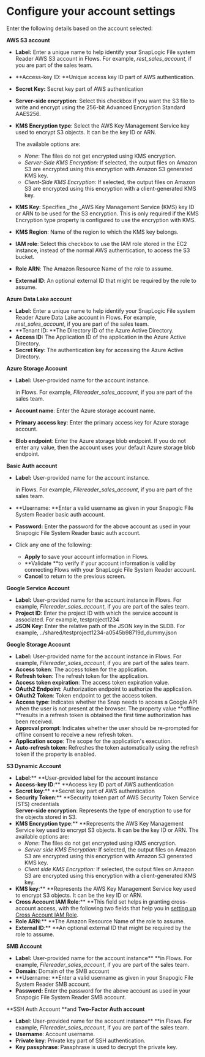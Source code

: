# Configure your account settings



Enter the following details based on the account selected: 

**AWS S3 account**

* **Label:** Enter a unique name to help identify your SnapLogic File system Reader AWS S3 account in Flows. For example, _rest_sales_account_, if you are part of the sales team.
* **Access-key ID: **Unique access key ID part of AWS authentication.
* **Secret Key:** Secret key part of AWS authentication
* **Server-side encryption**: Select this checkbox if you want the S3 file to write and encrypt using the 256-bit Advanced Encryption Standard AAES256.
*   **KMS Encryption type**: Select the AWS Key Management Service key used to encrypt S3 objects. It can be the key ID or ARN.

    The available options are:

    * _None_: The files do not get encrypted using KMS encryption.
    * _Server-Side KMS Encryption:_ If selected, the output files on Amazon S3 are encrypted using this encryption with Amazon S3 generated KMS key.
    * _Client-Side KMS Encryption:_ If selected, the output files on Amazon S3 are encrypted using this encryption with a client-generated KMS key.
* **KMS Key**:  Specifies _the _AWS Key Management Service (KMS) key ID or ARN to be used for the S3 encryption. This is only required if the KMS Encryption type property is configured to use the encryption with KMS.
* **KMS Region**: Name of the region to which the KMS key belongs.
* **IAM role**: Select this checkbox to use the IAM role stored in the EC2 instance, instead of the normal AWS authentication, to access the S3 bucket.
* **Role ARN**: The Amazon Resource Name of the role to assume.
* **External ID**: An optional external ID that might be required by the role to assume.

**Azure Data Lake account**

* **Label:** Enter a unique name to help identify your SnapLogic File system Reader Azure Data Lake account in Flows. For example, _rest_sales_account_, if you are part of the sales team.
* **Tenant ID: **The Directory ID of the Azure Active Directory.
* **Access ID:** The Application ID of the application in the Azure Active Directory.
* **Secret Key**: The authentication key for accessing the Azure Active Directory.

**Azure Storage Account**

*   **Label:** User-provided name for the account instance.

    in Flows. For example, _Filereader_sales_account_, if you are part of the sales team.
* **Account name**: Enter the Azure storage account name.
* **Primary access key**: Enter the primary access key for Azure storage account.
* **Blob endpoint**: Enter the Azure storage blob endpoint. If you do not enter any value, then the account uses your default Azure storage blob endpoint.

**Basic Auth account**

*   **Label:** User-provided name for the account instance.

    in Flows. For example, _Filereader_sales_account_, if you are part of the sales team.
* **Username: **Enter a valid username as given in your Snapogic File System Reader basic auth account.
* **Password:** Enter the password for the above account as used in your Snapogic File System Reader basic auth account.
* Click any one of the following:
  * **Apply** to save your account information in Flows.
  * **Validate **to verify if your account information is valid by connecting Flows with your SnapLogic File System Reader account.
  * **Cancel** to return to the previous screen.

**Google Service Account**

* **Label:** User-provided name for the account instance in Flows. For example, _Filereader_sales_account_, if you are part of the sales team.
* **Project ID**:  Enter the project ID with which the service account is associated. For example, testproject1234
* **JSON Key**: Enter the relative path of the JSON key in the SLDB. For example,  ../shared/testproject1234-a0545b98719d_dummy.json

**Google Storage Account**

* **Label:** User-provided name for the account instance in Flows. For example, _Filereader_sales_account_, if you are part of the sales team.
* **Access token**: The access token for the application.
* **Refresh token**: The refresh token for the application.
* **Access token expiration**: The access token expiration value.
* **OAuth2 Endpoint**: Authorization endpoint to authorize the application.
* **OAuth2 Token**: Token endpoint to get the access token.
* **Access type**: Indicates whether the Snap needs to access a Google API when the user is not present at the browser. The property value **offline **results in a refresh token is obtained the first time authorization has been received.
* **Approval prompt**: Indicates whether the user should be re-prompted for offline consent to receive a new refresh token.
* **Application scope**: The scope for the application's execution.
* **Auto-refresh token**: Refreshes the token automatically using the refresh token if the property is enabled.

**S3 Dynamic Account**

* **Label**:** **User-provided label for the account instance
* **Access-key ID**:** **Access key ID part of AWS authentication
* **Secret key**:** **Secret key part of AWS authentication
* **Security Token**:** **Security token part of AWS Security Token Service (STS) credentials\
  **Server-side encryption**: Represents the type of encryption to use for the objects stored in S3. 
* **KMS Encryption type**:** **Represents the AWS Key Management Service key used to encrypt S3 objects. It can be the key ID or ARN. The available options are:
  * _None_: The files do not get encrypted using KMS encryption.
  * _Server side KMS Encryption:_ If selected, the output files on Amazon S3 are encrypted using this encryption with Amazon S3 generated KMS key.
  * _Client side KMS Encryption:_ If selected, the output files on Amazon S3 are encrypted using this encryption with a client-generated KMS key.
* **KMS key**:** **Represents the AWS Key Management Service key used to encrypt S3 objects. It can be the key ID or ARN. 
* **Cross Account IAM Role**:**    **This field set helps in granting cross-account access, with the following two fields that help you in [setting up Cross Account IAM Role](https://docs-snaplogic.atlassian.net/wiki/spaces/SD/pages/1246956316/Configuring+Cross+Account+IAM+Role+Support).
* **Role ARN**:** **The Amazon Resource Name of the role to assume.
* **External ID**:** **An optional external ID that might be required by the role to assume.

**SMB Account**

* **Label:** User-provided name for the account instance** **in Flows. For example, _Filereader_sales_account_, if you are part of the sales team.
* **Domain**: Domain of the SMB account
* **Username: **Enter a valid username as given in your Snapogic File System Reader SMB account.
* **Password:** Enter the password for the above account as used in your Snapogic File System Reader SMB account.

**SSH Auth Account **and **Two-Factor Auth account**

* **Label**: User-provided name for the account instance** **in Flows. For example, _Filereader_sales_account_, if you are part of the sales team.
* **Username**: Account username.
* **Private key**: Private key part of SSH authentication.
* **Key passphrase**: Passphrase is used to decrypt the private key.
